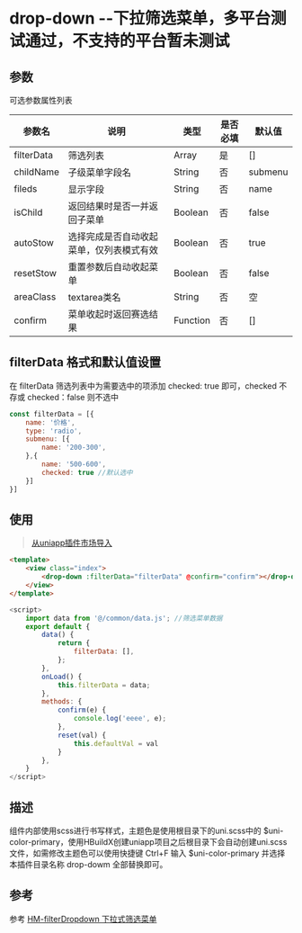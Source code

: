 drop-down --下拉筛选菜单，多平台测试通过，不支持的平台暂未测试
===========

## 参数
可选参数属性列表

|参数名|说明|类型|是否必填|默认值|
|----|----|----|----|----|
|filterData|筛选列表|Array|是|[]|
|childName|子级菜单字段名|String|否|submenu|
|fileds|显示字段|String|否|name|
|isChild|返回结果时是否一并返回子菜单|Boolean|否|false|
|autoStow|选择完成是否自动收起菜单，仅列表模式有效|Boolean|否|true|
|resetStow|重置参数后自动收起菜单|Boolean|否|false|
|areaClass|textarea类名|String|否|空|
|confirm|菜单收起时返回赛选结果|Function|否|[]|

## filterData 格式和默认值设置
在 filterData 筛选列表中为需要选中的项添加 checked: true 即可，checked 不存或 checked：false 则不选中
```js
const filterData = [{
	name: '价格',
	type: 'radio',
	submenu: [{
		name: '200-300',
	},{
		name: '500-600',
		checked: true //默认选中
	}]
}]
```

## 使用

>[从uniapp插件市场导入](https://ext.dcloud.net.cn/plugin?name=drop-down)

```html
<template>
	<view class="index">
		<drop-down :filterData="filterData" @confirm="confirm"></drop-down>
	</view>
</template>
```

```js
<script>
	import data from '@/common/data.js'; //筛选菜单数据
	export default {
		data() {
			return {
				filterData: [],
			};
		},
		onLoad() {
			this.filterData = data;
		},
		methods: {
			confirm(e) {
				console.log('eeee', e);
			},
			reset(val) {
				this.defaultVal = val
			}
		},
	}
</script>
```

## 描述
组件内部使用scss进行书写样式，主题色是使用根目录下的uni.scss中的 $uni-color-primary，使用HBuildX创建uniapp项目之后根目录下会自动创建uni.scss文件，如需修改主题色可以使用快捷键 Ctrl+F 输入 $uni-color-primary 并选择 本插件目录名称 drop-dowm 全部替换即可。

## 参考

参考 [HM-filterDropdown 下拉式筛选菜单](https://ext.dcloud.net.cn/plugin?id=1078) 
